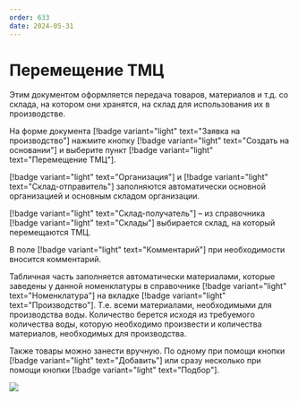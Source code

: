 ```yaml
---
order: 633
date: 2024-05-31
---
```


# Перемещение ТМЦ

Этим документом оформляется передача товаров, материалов и т.д. со склада, на котором они хранятся, на склад для использования их в производстве.

На форме документа [!badge variant="light" text="Заявка на производство"] нажмите кнопку [!badge variant="light" text="Создать на основании"] и выберите пункт [!badge variant="light" text="Перемещение ТМЦ"].

[!badge variant="light" text="Организация"] и [!badge variant="light" text="Склад-отправитель"] заполняются автоматически основной организацией и основным складом организации.

[!badge variant="light" text="Склад-получатель"] – из  справочника [!badge variant="light" text="Склады"] выбирается склад, на который перемещаются ТМЦ.

В поле [!badge variant="light" text="Комментарий"] при необходимости вносится комментарий.

Табличная часть заполняется автоматически материалами, которые заведены у данной 
номенклатуры в справочнике [!badge variant="light" text="Номенклатура"] на вкладке [!badge variant="light" text="Производство"]. Т.е. всеми материалами, необходимыми для производства воды. Количество берется исходя из требуемого количества воды, которую необходимо произвести и количества материалов, необходимых для производства.

Также товары можно занести вручную. По одному при помощи кнопки [!badge variant="light" text="Добавить"] или сразу 
несколько при помощи кнопки [!badge variant="light" text="Подбор"].

![](/images/производство/пр9.gif)
